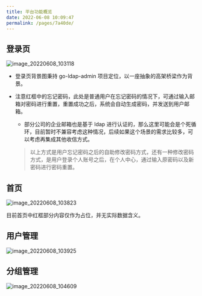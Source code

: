 ```yaml
---
title: 平台功能概览
date: 2022-06-08 10:09:47
permalink: /pages/7a40de/
---
```


## 登录页

![image_20220608_103118](https://cdn.jsdelivr.net/gh/eryajf/tu/img/image_20220608_103118.png)

- 登录页背景图秉持 go-ldap-admin 项目定位，以一座抽象的高架桥梁作为背景。

- 注意红框中的忘记密码，此处是普通用户在忘记密码的情况下，可通过输入邮箱对密码进行重置，重置成功之后，系统会自动生成密码，并发送到用户邮箱。

  - 部分公司的企业邮箱也是基于 ldap 进行认证的，那么这里可能会是个死循环，目前暂时不兼容考虑这种情况，后续如果这个场景的需求比较多，可以考虑再集成其他收信方式。

  > 以上方式是用户忘记密码之后的自助修改密码方式，还有一种修改密码方式，是用户登录个人账号之后，在个人中心，通过输入原密码以及新密码进行密码重置。

## 首页

![image_20220608_103823](https://cdn.jsdelivr.net/gh/eryajf/tu/img/image_20220608_103823.png)

目前首页中红框部分内容仅作为占位，并无实际数据含义。

## 用户管理

![image_20220608_103925](https://cdn.jsdelivr.net/gh/eryajf/tu/img/image_20220608_103925.png)

## 分组管理

![image_20220608_104609](https://cdn.jsdelivr.net/gh/eryajf/tu/img/image_20220608_104609.png)
